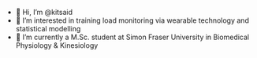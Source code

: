 - 👋 Hi, I’m @kitsaid
- 👀 I’m interested in training load monitoring via wearable technology and statistical modelling
- 📔 I’m currently a M.Sc. student at Simon Fraser University in Biomedical Physiology & Kinesiology
  
<!---- 
- 📫 Connect with me via email: aidankits@gmail.com
--->

<!---
kitsaid/kitsaid is a ✨ special ✨ repository because its `README.md` (this file) appears on your GitHub profile.
You can click the Preview link to take a look at your changes.
--->
